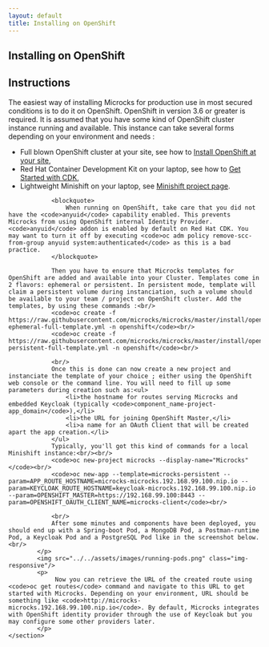 ```yaml
---
layout: default
title: Installing on OpenShift
---
```


<div class="content">
	<div class="jumbotron clearfix">
		<div class="container">
       <h2 class="page-title arvo">Installing on OpenShift</h2>
    </div>
	</div>
  <div class="container">
		<section id="openshift" class="article">
      <h2 class="arvo">Instructions</h2>
      <p>
				The easiest way of installing Microcks for production use in most secured conditions is to do it on OpenShift. OpenShift in version 3.6 or greater is required. It is assumed that you have some kind of OpenShift cluster instance running and available. This instance can take several forms depending on your environment and needs :
				<ul>
					<li>Full blown OpenShift cluster at your site, see how to <a href="https://docs.openshift.com/container-platform/3.3/install_config/index.html">Install OpenShift at your site</a>,</li>
					<li>Red Hat Container Development Kit on your laptop, see how to <a href="http://developers.redhat.com/products/cdk/get-started/">Get Started with CDK</a>,</li>
					<li>Lightweight Minishift on your laptop, see <a href="https://github.com/minishift/minishift">Minishift project page</a>.</li>
				</ul>

				<blockquote>
					When running on OpenShift, take care that you did not have the <code>anyuid</code> capability enabled. This prevents Microcks from using OpenShift internal Identity Provider. <code>anyuid</code> addon is enabled by default on Red Hat CDK. You may want to turn it off by executing <code>oc adm policy remove-scc-from-group anyuid system:authenticated</code> as this is a bad practice.
				</blockquote>

				Then you have to ensure that Microcks templates for OpenShift are added and available into your Cluster. Templates come in 2 flavors: ephemeral or persistent. In persistent mode, template will claim a persistent volume during instanciation, such a volume should be available to your team / project on OpenShift cluster. Add the templates, by using these commands :<br/>
				<code>oc create -f https://raw.githubusercontent.com/microcks/microcks/master/install/openshift/openshift-ephemeral-full-template.yml -n openshift</code><br/>
				<code>oc create -f https://raw.githubusercontent.com/microcks/microcks/master/install/openshift/openshift-persistent-full-template.yml -n openshift</code><br/>

				<br/>
				Once this is done can now create a new project and instanciate the template of your choice ; either using the OpenShift web console or the command line. You will need to fill up some parameters during creation such as:<ul>
				 	<li>the hostname for routes serving Microcks and embedded Keycloak (typically <code>component_name-project-app_domain</code>),</li>
					<li>the URL for joining OpenShift Master,</li>
					<li>a name for an OAuth Client that will be created apart the app creation.</li>
				</ul>
				Typically, you'll got this kind of commands for a local Minishift instance:<br/><br/>
				<code>oc new-project microcks --display-name="Microcks"</code><br/>
				<code>oc new-app --template=microcks-persistent --param=APP_ROUTE_HOSTNAME=microcks-microcks.192.168.99.100.nip.io --param=KEYCLOAK_ROUTE_HOSTNAME=keycloak-microcks.192.168.99.100.nip.io --param=OPENSHIFT_MASTER=https://192.168.99.100:8443 --param=OPENSHIFT_OAUTH_CLIENT_NAME=microcks-client</code><br/>

				<br/>
				After some minutes and components have been deployed, you should end up with a Spring-boot Pod, a MongoDB Pod, a Postman-runtime Pod, a Keycloak Pod and a PostgreSQL Pod like in the screenshot below.<br/>
			</p>
			<img src="../../assets/images/running-pods.png" class="img-responsive"/>
			<p>
				 Now you can retrieve the URL of the created route using <code>oc get routes</code> command and navigate to this URL to get started with Microcks. Depending on your environment, URL should be something like <code>http://microcks-microcks.192.168.99.100.nip.io</code>. By default, Microcks integrates with OpenShift identity provider through the use of Keycloak but you may configure some other providers later.
			</p>
    </section>
  </div>
</div>
